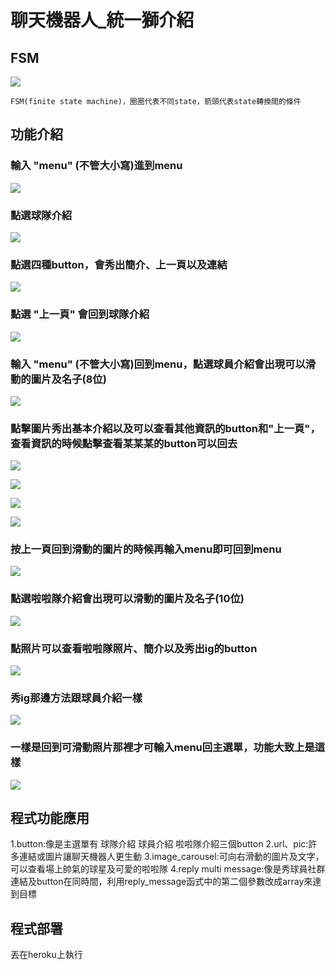 # 聊天機器人_統一獅介紹
## FSM
![](https://i.imgur.com/9vey0X2.png)

    FSM(finite state machine)，圈圈代表不同state，箭頭代表state轉換間的條件
    
## 功能介紹
### 輸入 **"menu"** (不管大小寫)進到menu

![](https://i.imgur.com/6wBZJ5G.png)

### 點選球隊介紹

![](https://i.imgur.com/dkAZWU5.png)

### 點選四種button，會秀出簡介、上一頁以及連結

![](https://i.imgur.com/5lAXYvq.png)

### 點選 **"上一頁"** 會回到球隊介紹

![](https://i.imgur.com/UWEc846.png)

### 輸入 **"menu"** (不管大小寫)回到menu，點選球員介紹會出現可以滑動的圖片及名子(8位)

![](https://i.imgur.com/kedIzHC.png)

### 點擊圖片秀出基本介紹以及可以查看其他資訊的button和"上一頁"，查看資訊的時候點擊查看某某某的button可以回去

![](https://i.imgur.com/1p8fr3g.png)

![](https://i.imgur.com/WpGZJYm.png)

![](https://i.imgur.com/uTv6d8Y.png)

![](https://i.imgur.com/zSvhbBF.png)

### 按上一頁回到滑動的圖片的時候再輸入menu即可回到menu

![](https://i.imgur.com/3oAmF5j.png)

### 點選啦啦隊介紹會出現可以滑動的圖片及名子(10位)

![](https://i.imgur.com/Lv0VbyM.png)

### 點照片可以查看啦啦隊照片、簡介以及秀出ig的button

![](https://i.imgur.com/USSjYtL.png)

### 秀ig那邊方法跟球員介紹一樣

![](https://i.imgur.com/WtMrTHl.png)

### 一樣是回到可滑動照片那裡才可輸入menu回主選單，功能大致上是這樣

![](https://i.imgur.com/3bTVPmN.png)

## 程式功能應用
1.button:像是主選單有 球隊介紹 球員介紹 啦啦隊介紹三個button
2.url、pic:許多連結或圖片讓聊天機器人更生動
3.image_carousel:可向右滑動的圖片及文字，可以查看場上帥氣的球星及可愛的啦啦隊
4.reply multi message:像是秀球員社群連結及button在同時間，利用reply_message函式中的第二個參數改成array來達到目標

## 程式部署
丟在heroku上執行
    





